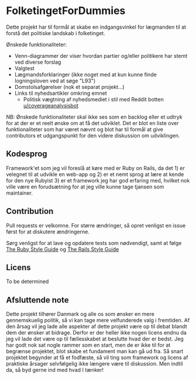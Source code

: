 # FolketingetForDummies

Dette projekt har til formål at skabe en indgangsvinkel for lægmanden til at forstå det politiske landskab i folketinget. 

Ønskede funktionaliteter:
* Venn-diagrammer der viser hvordan partier og/eller politikere har stemt ved diverse forslag
* Valgtest
* Lægmandsforklaringer (ikke noget med at kun kunne finde logningsloven ved at søge "L93")
* Domstolsafgørelser (nok et separat projekt...)
* Links til nyhedsartikler omkring emnet
  * Politisk vægtning af nyhedsmediet i stil med Reddit botten [u/coverageanalysisbot](https://reddit.com/u/coverageanalysisbot)

NB: Ønskede funktionaliteter skal ikke ses som en backlog eller et udtryk for at der er et reelt ønske om at få det 
udviklet. Det er blot en liste over funktionaliteter som har været nævnt og blot har til formål at give contributors 
et udgangspunkt for den videre diskussion om udviklingen.

## Kodesprog
Framework'et som jeg vil foreslå at køre med er Ruby on Rails, da det 1) er velegnet til at udvikle en web-app og 2) 
er et nemt sprog at lære at kende for den nye Rubyist 3) er et framework jeg har god erfaring med, hvilket nok ville 
være en forudsætning for at jeg ville kunne tage tjansen som maintainer. 

## Contribution
Pull requests er velkomne. For større ændringer, så opret venligst en issue først for at diskutere ændringerne. 

Sørg venligst for at lave og opdatere tests som nødvendigt, samt at følge 
[The Ruby Style Guide](https://rubystyle.guide/) og [The Rails Style Guide](https://rails.rubystyle.guide/)


## Licens
To be determined

## Afsluttende note
Dette projekt tilhører Danmark og alle os som ønsker en mere gennemskuelig politik, så vi kan tage mere velfunderede 
valg i fremtiden. Af den årsag vil jeg lade alle aspekter af dette projekt være op til debat blandt dem der ønsker
at bidrage. Derfor er der heller ikke nogen licens endnu da jeg vil lade det være op til fællesskabet at beslutte 
hvad der er bedst. Jeg har godt nok sat nogle rammer som en start, men de er ikke til for at begrænse projektet, 
blot skabe et fundament man kan gå ud fra. Så snart projektet begynder at få et fodfæste, så vil ting som framework 
og licens af praktiske årsager selvfølgelig ikke længere være til diskussion. Men indtil da, så byd gerne ind med 
hvad I tænker!
